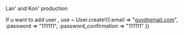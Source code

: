 Lan' and Kon' production



If u want to add user , use 
~ User.create!({:email => "guy@gmail.com", :password => "111111", :password_confirmation => "111111" })